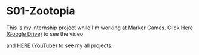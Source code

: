 # S01-Zootopia

This is my internship project while I'm working at Marker Games. Click [Here (Google Drive)](https://drive.google.com/file/d/1dg0-TEUHHnAVVLx-cIG1LIAl_-3B4FUs/view?usp=drive_link) to see the video 

and [HERE (YouTube)](https://youtu.be/cP86E4wvO4M?si=oZpPm1XiZEgRbI1Z) to see my all projects.
